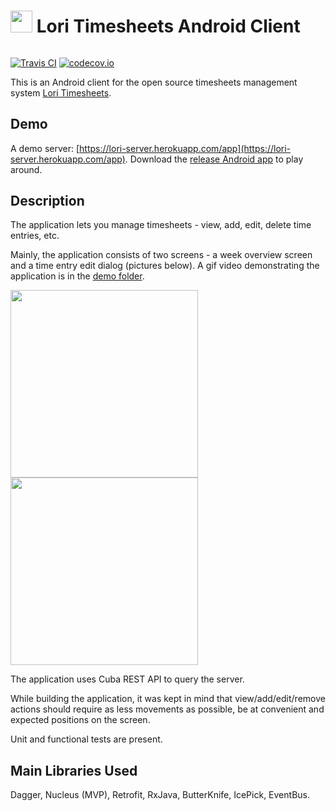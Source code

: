 # <img src="https://raw.githubusercontent.com/artemik/lori-timesheets-android/master/demo/readme-title-image.png" width="35"> Lori Timesheets Android Client 
######
[![Travis CI](https://travis-ci.org/artemik/lori-timesheets-android.svg?branch=master)](https://travis-ci.org/artemik/lori-timesheets-android.svg?branch=master)
[![codecov.io](https://codecov.io/github/artemik/lori-timesheets-android/coverage.svg?branch=master)](https://codecov.io/github/artemik/lori-timesheets-android/coverage.svg?branch=master)

This is an Android client for the open source timesheets management system [Lori Timesheets](https://github.com/Haulmont/platform-sample-timesheets).
## Demo
A demo server: [https://lori-server.herokuapp.com/app](https://lori-server.herokuapp.com/app). Download the [release Android app](https://github.com/artemik/lori-timesheets-android/releases) to play around.
## Description
The application lets you manage timesheets - view, add, edit, delete time entries, etc.

Mainly, the application consists of two screens - a week overview screen and a time entry edit dialog (pictures below). A gif video demonstrating the application is in the [demo folder](demo/video-gif.gif).

<img src="https://raw.githubusercontent.com/artemik/lori-timesheets-android/master/demo/main-screenshot.JPG" width="300"> <img src="https://raw.githubusercontent.com/artemik/lori-timesheets-android/master/demo/main-screenshot-adding.JPG" width="300">

The application uses Cuba REST API to query the server.

While building the application, it was kept in mind that view/add/edit/remove actions should require as less movements as possible, be at convenient and expected positions on the screen.

Unit and functional tests are present.

## Main Libraries Used
Dagger, Nucleus (MVP), Retrofit, RxJava, ButterKnife, IcePick, EventBus.